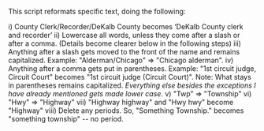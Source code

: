This script reformats specific text, doing the following:

i) County Clerk/Recorder/DeKalb County becomes ‘DeKalb County clerk and recorder’
ii) Lowercase all words, unless they come after a slash or after a comma. (Details become clearer below in the following steps)
iii) Anything after a slash gets moved to the front of the name and remains capitalized. Example: "Alderman/Chicago" => "Chicago alderman".
iv) Anything after a comma gets put in parentheses. Example: "1st circuit judge, Circuit Court" becomes "1st circuit judge (Circuit Court)". Note: What stays in parentheses remains capitalized. *Everything else besides the exceptions I have already mentioned gets made lower case.*
v) "Twp" => "Township"
vi) "Hwy" => "Highway"
vii) "Highway highway" and "Hwy hwy" become "Highway"
viii) Delete any periods. So, "Something Township." becomes "something township" -- no period.
